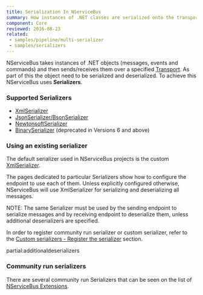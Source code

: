 ```yaml
---
title: Serialization In NServiceBus
summary: How instances of .NET classes are serialized onto the transport.
component: Core
reviewed: 2016-08-23
related:
 - samples/pipeline/multi-serializer
 - samples/serializers
---
```


NServiceBus takes instances of .NET objects (messages, events and commands) and then sends/receives them over a specified [Transport](/nservicebus/transports/). As part of this the object need to be serialized and deserialized. To achieve this NServiceBus uses **Serializers**.


### Supported Serializers

 * [XmlSerializer](xml.md)
 * [JsonSerializer/BsonSerializer](json.md)
 * [NewtonsoftSerializer](newtonsoft.md)
 * [BinarySerializer](binary.md) (deprecated in Versions 6 and above)


### Using an existing serializer

The default serializer used in NServiceBus projects is the custom [XmlSerializer](xml.md).

The pages dedicated to particular Serializers show how to configure the endpoint to use each of them. Unless explicitly configured otherwise, NServiceBus will use XmlSerializer for serializing and deserializing all messages.

NOTE: The same Serializer must be used by the sending endpoint to serialize messages and by receiving endpoint to deserialize them, unless additional deserializers are specified.

In order to register community run serializer or custom serializer, refer to the [Custom serializers - Register the serializer](/nservicebus/serialization/custom-serializer.md#register-the-serializer) section.


partial:additionaldeserializers


### Community run serializers

There are several community run Serializers that can be seen on the list of [NServiceBus Extensions](/platform/extensions.md#serializers).